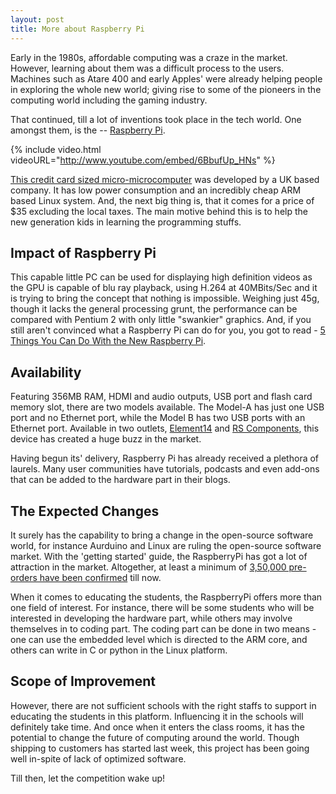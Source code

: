 ```yaml
---
layout: post
title: More about Raspberry Pi
---
```


Early in the 1980s, affordable computing was a craze in the market. However, learning about them was a difficult process to the users. Machines such as Atare 400 and early Apples' were already helping people in exploring the whole new world; giving rise to some of the pioneers in the computing world including the gaming industry.

That continued, till a lot of inventions took place in the tech world. One amongst them, is the -- <a href="http://www.raspberrypi.org/">Raspberry Pi</a>.

{% include video.html videoURL="http://www.youtube.com/embed/6BbufUp_HNs" %}

<a href="http://en.wikipedia.org/wiki/Raspberry_Pi">This credit card sized micro-microcomputer</a> was developed by a UK based company. It has low power consumption and an incredibly cheap ARM based Linux system. And, the next big thing is, that it comes for a price of $35 excluding the local taxes. The main motive behind this is to help the new generation kids in learning the programming stuffs.

## Impact of Raspberry Pi

This capable little PC can be used for displaying high definition videos as the GPU is capable of blu ray playback, using H.264 at 40MBits/Sec and it is trying to bring the concept that nothing is impossible. Weighing just 45g, though it lacks the general processing grunt, the performance can be compared with Pentium 2 with only little "swankier" graphics. And, if you still aren't convinced what a Raspberry Pi can do for you, you got to read - <a href="http://gizmodo.com/5889245/five-things-you-can-do-with-the-new-raspberry-pi">5 Things You Can Do With the New Raspberry Pi</a>.

## Availability

Featuring 356MB RAM, HDMI and audio outputs, USB port and flash card memory slot, there are two models available. The Model-A has just one USB port and no Ethernet port, while the Model B has two USB ports with an Ethernet port. Available in two outlets, <a href="http://www.element14.com/community/groups/raspberry-pi">Element14</a> and <a href="http://uk.rs-online.com/web/generalDisplay.html?id=raspberrypi&amp;cm_mmc=UK-PPC-0212-_-02_Raspberry_PI-_-Raspberry_PI-_-Raspberry_Pi">RS Components</a>, this device has created a huge buzz in the market. 

Having begun its' delivery, Raspberry Pi has already received a plethora of laurels. Many user communities have tutorials, podcasts and even add-ons that can be added to the hardware part in their blogs. 

## The Expected Changes

It surely has the capability to bring a change in the open-source software world, for instance Aurduino and Linux are ruling the open-source software market. With the 'getting started' guide, the RaspberryPi has got a lot of attraction in the market. Altogether, at least a minimum of <a href="http://www.slashgear.com/raspberry-pi-pre-orders-reach-350000-19223701/">3,50,000 pre-orders have been confirmed</a> till now. 

When it comes to educating the students, the RaspberryPi offers more than one field of interest. For instance, there will be some students who will be interested in developing the hardware part, while others may involve themselves in to coding part. The coding part can be done in two means - one can use the embedded level which is directed to the ARM core, and others can write in C or python in the Linux platform. 

## Scope of Improvement

However, there are not sufficient schools with the right staffs to support in educating the students in this platform. Influencing it in the schools will definitely take time. And once when it enters the class rooms, it has the potential to change the future of computing around the world. Though shipping to customers has started last week, this project has been going well in-spite of lack of optimized software. 

Till then, let the competition wake up!
